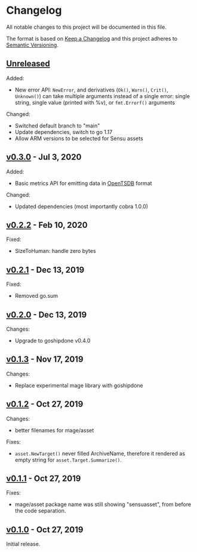 # Changelog

All notable changes to this project will be documented in this file.

The format is based on [Keep a Changelog](http://keepachangelog.com/en/1.0.0/)
and this project adheres to [Semantic Versioning](http://semver.org/spec/v2.0.0.html).

## [Unreleased]

Added:

* New error API: `NewError`, and derivatives (`Ok()`, `Warn()`, `Crit()`, `Unknown()`) can take multiple arguments instead of a single error: single string, single value (printed with %v), or `fmt.Errorf()` arguments

Changed:

* Switched default branch to "main"
* Update dependencies, switch to go 1.17
* Allow ARM versions to be selected for Sensu assets

## [v0.3.0] - Jul 3, 2020

Added:

* Basic metrics API for emitting data in [OpenTSDB](http://opentsdb.net/) format

Changed:

* Updated dependencies (most importantly cobra 1.0.0)

## [v0.2.2] - Feb 10, 2020

Fixed:

* SizeToHuman: handle zero bytes

## [v0.2.1] - Dec 13, 2019

Fixed:

* Removed go.sum

## [v0.2.0] - Dec 13, 2019

Changes:

* Upgrade to goshipdone v0.4.0

## [v0.1.3] - Nov 17, 2019

Changes:

* Replace experimental mage library with goshipdone

## [v0.1.2] - Oct 27, 2019

Changes:

* better filenames for mage/asset

Fixes:

* `asset.NewTarget()` never filled ArchiveName, therefore it rendered as empty string for `asset.Target.Summarize()`.

## [v0.1.1] - Oct 27, 2019

Fixes:

* mage/asset package name was still showing "sensuasset", from before the code separation.

## [v0.1.0] - Oct 27, 2019

Initial release.

[Unreleased]: https://github.com/julian7/sensulib
[v0.3.0]: https://github.com/julian7/sensulib/releases/tag/v0.3.0
[v0.2.2]: https://github.com/julian7/sensulib/releases/tag/v0.2.2
[v0.2.1]: https://github.com/julian7/sensulib/releases/tag/v0.2.1
[v0.2.0]: https://github.com/julian7/sensulib/releases/tag/v0.2.0
[v0.1.3]: https://github.com/julian7/sensulib/releases/tag/v0.1.3
[v0.1.2]: https://github.com/julian7/sensulib/releases/tag/v0.1.2
[v0.1.1]: https://github.com/julian7/sensulib/releases/tag/v0.1.1
[v0.1.0]: https://github.com/julian7/sensulib/releases/tag/v0.1.0
